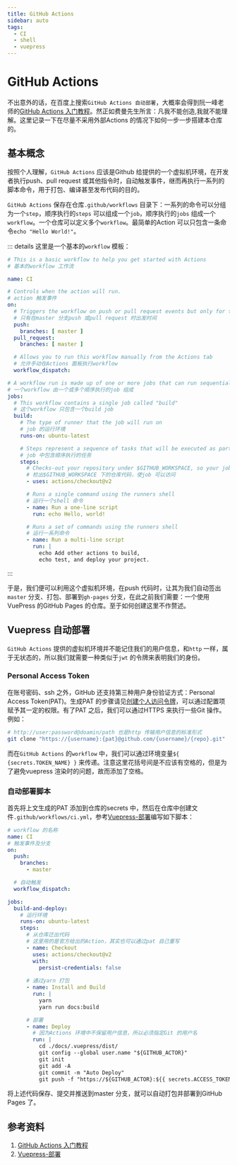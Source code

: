 ```yaml
---
title: GitHub Actions  
sidebar: auto  
tags:  
  - CI
  - shell
  - vuepress
---
```


# GitHub Actions  

不出意外的话，在百度上搜索`GitHub Actions 自动部署`，大概率会得到阮一峰老师的[GitHub Actions 入门教程](http://www.ruanyifeng.com/blog/2019/09/getting-started-with-github-actions.html)。然正如费曼先生所言：凡我不能创造,我就不能理解。这里记录一下在尽量不采用外部Actions 的情况下如何一步一步搭建本仓库的。  

## 基本概念  
按照个人理解，`GitHub Actions` 应该是Github 给提供的一个虚拟机环境，在开发者执行push、pull request 或其他指令时，自动触发事件，继而再执行一系列的脚本命令，用于打包、编译甚至发布代码的目的。  

`GitHub Actions` 保存在仓库`.github/workflows` 目录下：一系列的命令可以分组为一个`step`，顺序执行的`steps` 可以组成一个`job`，顺序执行的`jobs` 组成一个`workflow`。一个仓库可以定义多个`workflow`。最简单的Action 可以只包含一条命令`echo "Hello World!"`。  

::: details 这里是一个基本的`workflow` 模板：
```yaml
# This is a basic workflow to help you get started with Actions
# 基本的workflow 工作流

name: CI

# Controls when the action will run. 
# action 触发事件
on:
  # Triggers the workflow on push or pull request events but only for the master branch  
  # 只有在master 分支push 或pull request 时出发时间
  push:
    branches: [ master ]
  pull_request:
    branches: [ master ]

  # Allows you to run this workflow manually from the Actions tab
  # 允许手动在Actions 面板执行workflow
  workflow_dispatch:

# A workflow run is made up of one or more jobs that can run sequentially or in parallel
# 一个workflow 由一个或多个顺序执行的job 组成
jobs:
  # This workflow contains a single job called "build"
  # 这个workflow 只包含一个build job
  build:
    # The type of runner that the job will run on
    # job 的运行环境
    runs-on: ubuntu-latest

    # Steps represent a sequence of tasks that will be executed as part of the job
    # job 中包含顺序执行的任务
    steps:
      # Checks-out your repository under $GITHUB_WORKSPACE, so your job can access it
      # 检出$GITHUB_WORKSPACE 下的仓库代码，使job 可以访问
      - uses: actions/checkout@v2

      # Runs a single command using the runners shell
      # 运行一个shell 命令
      - name: Run a one-line script
        run: echo Hello, world!

      # Runs a set of commands using the runners shell
      # 运行一系列命令
      - name: Run a multi-line script
        run: |
          echo Add other actions to build,
          echo test, and deploy your project.

```
:::

于是，我们便可以利用这个虚拟机环境，在push 代码时，让其为我们自动签出`master` 分支、打包、部署到`gh-pages` 分支，在此之前我们需要：一个使用VuePress 的GitHub Pages 的仓库。至于如何创建这里不作赘述。    

## Vuepress 自动部署  
`GitHub Actions` 提供的虚拟机环境并不能记住我们的用户信息，和`http` 一样，属于无状态的，所以我们就需要一种类似于`jwt` 的令牌来表明我们的身份。
### Personal Access Token
在账号密码、ssh 之外，GitHub 还支持第三种用户身份验证方式：Personal Access Token(PAT)。生成PAT 的步骤请见[创建个人访问令牌](https://docs.github.com/cn/free-pro-team@latest/github/authenticating-to-github/creating-a-personal-access-token)，可以通过配置项赋予其一定的权限。有了PAT 之后，我们可以通过HTTPS 来执行一些Git 操作。例如：  
```bash
# http://user:password@doamin/path 也是http 传输用户信息的标准形式
git clone "https://{username}:{pat}@github.com/{username}/{repo}.git"
```
而在`GitHub Actions` 的`workflow` 中，我们可以通过环境变量`${ {secrets.TOKEN_NAME} }` 来传递。注意这里花括号间是不应该有空格的，但是为了避免vuepress 渲染时的问题，故而添加了空格。

### 自动部署脚本  
首先将上文生成的PAT 添加到仓库的secrets 中，然后在仓库中创建文件`.github/workflows/ci.yml`，参考[Vuepress-部署](https://www.vuepress.cn/guide/deploy.html#github-pages)编写如下脚本：  

```yaml
# workflow 的名称
name: CI
# 触发事件及分支
on:
  push:
    branches: 
      - master

  # 自动触发
  workflow_dispatch:

jobs:
  build-and-deploy:
    # 运行环境
    runs-on: ubuntu-latest
    steps:
      # 从仓库迁出代码
      # 这里用的是官方给出的Action，其实也可以通过pat 自己重写
      - name: Checkout
        uses: actions/checkout@v2
        with: 
          persist-credentials: false
          
      # 通过yarn 打包
      - name: Install and Build
        run: |
          yarn  
          yarn run docs:build

      # 部署
      - name: Deploy  
        # 因为Actions 环境中不保留用户信息，所以必须指定Git 的用户名
        run: |
          cd ./docs/.vuepress/dist/
          git config --global user.name "${GITHUB_ACTOR}"
          git init
          git add -A
          git commit -m "Auto Deploy"
          git push -f "https://${GITHUB_ACTOR}:${{ secrets.ACCESS_TOKEN }}@github.com/$GITHUB_REPOSITORY.git" HEAD:gh-pages
```

将上述代码保存、提交并推送到master 分支，就可以自动打包并部署到GitHub Pages 了。

## 参考资料  
1. [GitHub Actions 入门教程](http://www.ruanyifeng.com/blog/2019/09/getting-started-with-github-actions.html)
2. [Vuepress-部署](https://www.vuepress.cn/guide/deploy.html#github-pages)